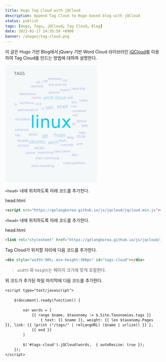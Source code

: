 ```yaml
---
title: Hugo Tag Cloud with jQCloud
description: Append Tag Cloud to Hugo based blog with jQCloud
status: publish
tags: [Hugo, Tags, jQCloud, Tag Cloud, Blog]
date: 2021-02-17 14:35:59 +0900
banner: /images/tag-cloud.png
---
```


이 글은 Hugo 기반 Blog에서 jQuery 기반 Word Cloud 라이브러인 [jQCloud](http://mistic100.github.io/jQCloud/)를 이용하여 Tag Cloud를 만드는 방법에 대하여 설명한다.


![tag cloud](/images/hugo-tag-qcloud.png)


`<head>` 내에 위치하도록 아래 코드를 추가한다.

head.html
```html
<script src="https://golangkorea.github.io/js/jqcloud/jqcloud.min.js"></script>
```

`<head>` 내에 위치하도록 아래 코드를 추가한다.

head.html
```html
<link rel="stylesheet" href="https://golangkorea.github.io/js/jqcloud/jqcloud.min.css">
```


Tag Cloud가 위치할 자리에 다음 코드를 추가한다.

```html
<div style="width:90%; min-height:300px" id="tags-cloud"></div>
```

> `width` 와 `height`는 페이지 크기에 맞게 조절한다.

위 코드가 추가된 파일 마지막에 다음 코드를 추가한다.

```go-html-template
<script type="text/javascript">

    $(document).ready(function() {

        var words = [
            {{ range $name, $taxonomy := $.Site.Taxonomies.tags }}
                { text: {{ $name }}, weight: {{ len $taxonomy.Pages }}, link: {{ (print ("/tags/" | relLangURL) ($name | urlize)) }} },
            {{ end }}
        ]

        $('#tags-cloud').jQCloud(words,  { autoResize: true });
    });
</script>
```